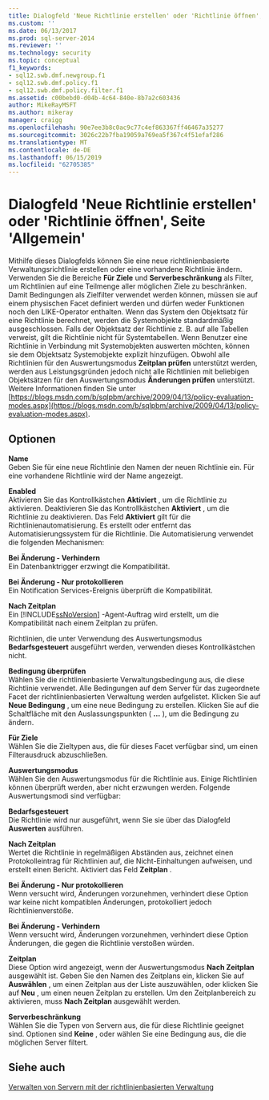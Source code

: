 ```yaml
---
title: Dialogfeld 'Neue Richtlinie erstellen' oder 'Richtlinie öffnen', Seite 'Allgemein'|Microsoft-Dokumentation
ms.custom: ''
ms.date: 06/13/2017
ms.prod: sql-server-2014
ms.reviewer: ''
ms.technology: security
ms.topic: conceptual
f1_keywords:
- sql12.swb.dmf.newgroup.f1
- sql12.swb.dmf.policy.f1
- sql12.swb.dmf.policy.filter.f1
ms.assetid: c00bebd0-d04b-4c64-840e-8b7a2c603436
author: MikeRayMSFT
ms.author: mikeray
manager: craigg
ms.openlocfilehash: 90e7ee3b8c0ac9c77c4ef863367ff46467a35277
ms.sourcegitcommit: 3026c22b7fba19059a769ea5f367c4f51efaf286
ms.translationtype: MT
ms.contentlocale: de-DE
ms.lasthandoff: 06/15/2019
ms.locfileid: "62705385"
---
```

# <a name="create-new-policy-or-open-policy-dialog-box-general-page"></a>Dialogfeld 'Neue Richtlinie erstellen' oder 'Richtlinie öffnen', Seite 'Allgemein'
  Mithilfe dieses Dialogfelds können Sie eine neue richtlinienbasierte Verwaltungsrichtlinie erstellen oder eine vorhandene Richtlinie ändern. Verwenden Sie die Bereiche **Für Ziele** und **Serverbeschränkung** als Filter, um Richtlinien auf eine Teilmenge aller möglichen Ziele zu beschränken. Damit Bedingungen als Zielfilter verwendet werden können, müssen sie auf einem physischen Facet definiert werden und dürfen weder Funktionen noch den LIKE-Operator enthalten. Wenn das System den Objektsatz für eine Richtlinie berechnet, werden die Systemobjekte standardmäßig ausgeschlossen.  Falls der Objektsatz der Richtlinie z. B. auf alle Tabellen verweist, gilt die Richtlinie nicht für Systemtabellen. Wenn Benutzer eine Richtlinie in Verbindung mit Systemobjekten auswerten möchten, können sie dem Objektsatz Systemobjekte explizit hinzufügen. Obwohl alle Richtlinien für den Auswertungsmodus **Zeitplan prüfen** unterstützt werden, werden aus Leistungsgründen jedoch nicht alle Richtlinien mit beliebigen Objektsätzen für den Auswertungsmodus **Änderungen prüfen** unterstützt. Weitere Informationen finden Sie unter [https://blogs.msdn.com/b/sqlpbm/archive/2009/04/13/policy-evaluation-modes.aspx](https://blogs.msdn.com/b/sqlpbm/archive/2009/04/13/policy-evaluation-modes.aspx).  
  
## <a name="options"></a>Optionen  
 **Name**  
 Geben Sie für eine neue Richtlinie den Namen der neuen Richtlinie ein. Für eine vorhandene Richtlinie wird der Name angezeigt.  
  
 **Enabled**  
 Aktivieren Sie das Kontrollkästchen **Aktiviert** , um die Richtlinie zu aktivieren. Deaktivieren Sie das Kontrollkästchen **Aktiviert** , um die Richtlinie zu deaktivieren. Das Feld **Aktiviert** gilt für die Richtlinienautomatisierung. Es erstellt oder entfernt das Automatisierungssystem für die Richtlinie. Die Automatisierung verwendet die folgenden Mechanismen:  
  
 **Bei Änderung - Verhindern**  
 Ein Datenbanktrigger erzwingt die Kompatibilität.  
  
 **Bei Änderung - Nur protokollieren**  
 Ein Notification Services-Ereignis überprüft die Kompatibilität.  
  
 **Nach Zeitplan**  
 Ein [!INCLUDE[ssNoVersion](../../includes/ssnoversion-md.md)] -Agent-Auftrag wird erstellt, um die Kompatibilität nach einem Zeitplan zu prüfen.  
  
 Richtlinien, die unter Verwendung des Auswertungsmodus **Bedarfsgesteuert** ausgeführt werden, verwenden dieses Kontrollkästchen nicht.  
  
 **Bedingung überprüfen**  
 Wählen Sie die richtlinienbasierte Verwaltungsbedingung aus, die diese Richtlinie verwendet. Alle Bedingungen auf dem Server für das zugeordnete Facet der richtlinienbasierten Verwaltung werden aufgelistet. Klicken Sie auf **Neue Bedingung** , um eine neue Bedingung zu erstellen. Klicken Sie auf die Schaltfläche mit den Auslassungspunkten ( **…** ), um die Bedingung zu ändern.  
  
 **Für Ziele**  
 Wählen Sie die Zieltypen aus, die für dieses Facet verfügbar sind, um einen Filterausdruck abzuschließen.  
  
 **Auswertungsmodus**  
 Wählen Sie den Auswertungsmodus für die Richtlinie aus. Einige Richtlinien können überprüft werden, aber nicht erzwungen werden. Folgende Auswertungsmodi sind verfügbar:  
  
 **Bedarfsgesteuert**  
 Die Richtlinie wird nur ausgeführt, wenn Sie sie über das Dialogfeld **Auswerten** ausführen.  
  
 **Nach Zeitplan**  
 Wertet die Richtlinie in regelmäßigen Abständen aus, zeichnet einen Protokolleintrag für Richtlinien auf, die Nicht-Einhaltungen aufweisen, und erstellt einen Bericht. Aktiviert das Feld **Zeitplan** .  
  
 **Bei Änderung - Nur protokollieren**  
 Wenn versucht wird, Änderungen vorzunehmen, verhindert diese Option war keine nicht kompatiblen Änderungen, protokolliert jedoch Richtlinienverstöße.  
  
 **Bei Änderung - Verhindern**  
 Wenn versucht wird, Änderungen vorzunehmen, verhindert diese Option Änderungen, die gegen die Richtlinie verstoßen würden.  
  
 **Zeitplan**  
 Diese Option wird angezeigt, wenn der Auswertungsmodus **Nach Zeitplan** ausgewählt ist. Geben Sie den Namen des Zeitplans ein, klicken Sie auf **Auswählen** , um einen Zeitplan aus der Liste auszuwählen, oder klicken Sie auf **Neu** , um einen neuen Zeitplan zu erstellen. Um den Zeitplanbereich zu aktivieren, muss **Nach Zeitplan** ausgewählt werden.  
  
 **Serverbeschränkung**  
 Wählen Sie die Typen von Servern aus, die für diese Richtlinie geeignet sind. Optionen sind **Keine** , oder wählen Sie eine Bedingung aus, die die möglichen Server filtert.  
  
## <a name="see-also"></a>Siehe auch  
 [Verwalten von Servern mit der richtlinienbasierten Verwaltung](administer-servers-by-using-policy-based-management.md)  
  
  
